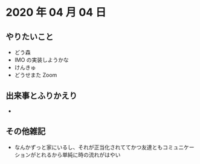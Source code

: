 # 2020 年 04 月 04 日

## やりたいこと

- どう森
- IMO の実装しようかな
- けんきゅ
- どうせまた Zoom

## 出来事とふりかえり

-

## その他雑記

- なんかずっと家にいるし、それが正当化されててかつ友達ともコミュニケーションがとれるから単純に時の流れがはやい
